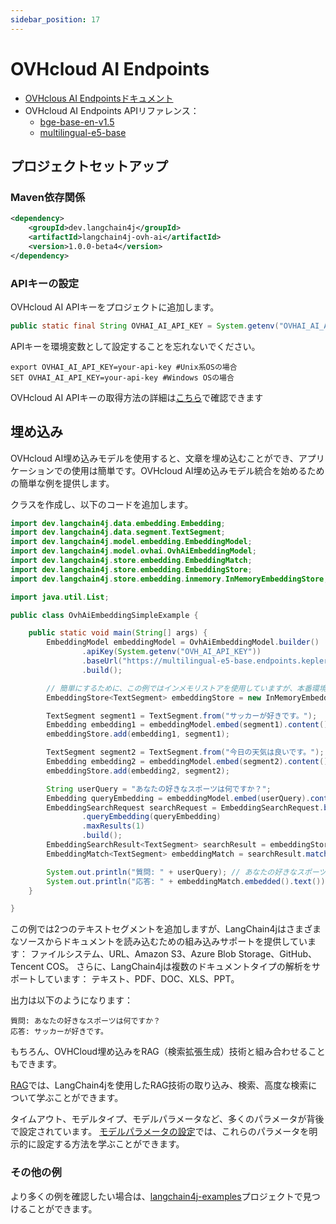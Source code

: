 ```yaml
---
sidebar_position: 17
---
```


# OVHcloud AI Endpoints

- [OVHclous AI Endpointsドキュメント](https://labs.ovhcloud.com/en/ai-endpoints/)
- OVHcloud AI Endpoints APIリファレンス：
  - [bge-base-en-v1.5](https://bge-base-en-v1-5.endpoints.kepler.ai.cloud.ovh.net/doc)
  - [multilingual-e5-base](https://multilingual-e5-base.endpoints.kepler.ai.cloud.ovh.net/doc)

## プロジェクトセットアップ

### Maven依存関係

```xml
<dependency>
    <groupId>dev.langchain4j</groupId>
    <artifactId>langchain4j-ovh-ai</artifactId>
    <version>1.0.0-beta4</version>
</dependency>
```

### APIキーの設定
OVHcloud AI APIキーをプロジェクトに追加します。

```java
public static final String OVHAI_AI_API_KEY = System.getenv("OVHAI_AI_API_KEY");
```
APIキーを環境変数として設定することを忘れないでください。
```shell
export OVHAI_AI_API_KEY=your-api-key #Unix系OSの場合
SET OVHAI_AI_API_KEY=your-api-key #Windows OSの場合
```
OVHcloud AI APIキーの取得方法の詳細は[こちら](https://endpoints.ai.cloud.ovh.net/)で確認できます

## 埋め込み
OVHcloud AI埋め込みモデルを使用すると、文章を埋め込むことができ、アプリケーションでの使用は簡単です。OVHcloud AI埋め込みモデル統合を始めるための簡単な例を提供します。

クラスを作成し、以下のコードを追加します。

```java
import dev.langchain4j.data.embedding.Embedding;
import dev.langchain4j.data.segment.TextSegment;
import dev.langchain4j.model.embedding.EmbeddingModel;
import dev.langchain4j.model.ovhai.OvhAiEmbeddingModel;
import dev.langchain4j.store.embedding.EmbeddingMatch;
import dev.langchain4j.store.embedding.EmbeddingStore;
import dev.langchain4j.store.embedding.inmemory.InMemoryEmbeddingStore;

import java.util.List;

public class OvhAiEmbeddingSimpleExample {

    public static void main(String[] args) {
        EmbeddingModel embeddingModel = OvhAiEmbeddingModel.builder()
                .apiKey(System.getenv("OVH_AI_API_KEY"))
                .baseUrl("https://multilingual-e5-base.endpoints.kepler.ai.cloud.ovh.net")
                .build();

        // 簡単にするために、この例ではインメモリストアを使用していますが、本番環境では任意の互換性のある外部ストアを選択できます。
        EmbeddingStore<TextSegment> embeddingStore = new InMemoryEmbeddingStore<>();

        TextSegment segment1 = TextSegment.from("サッカーが好きです。");
        Embedding embedding1 = embeddingModel.embed(segment1).content();
        embeddingStore.add(embedding1, segment1);

        TextSegment segment2 = TextSegment.from("今日の天気は良いです。");
        Embedding embedding2 = embeddingModel.embed(segment2).content();
        embeddingStore.add(embedding2, segment2);

        String userQuery = "あなたの好きなスポーツは何ですか？";
        Embedding queryEmbedding = embeddingModel.embed(userQuery).content();
        EmbeddingSearchRequest searchRequest = EmbeddingSearchRequest.builder()
                .queryEmbedding(queryEmbedding)
                .maxResults(1)
                .build();
        EmbeddingSearchResult<TextSegment> searchResult = embeddingStore.search(searchRequest);
        EmbeddingMatch<TextSegment> embeddingMatch = searchResult.matches().get(0);

        System.out.println("質問: " + userQuery); // あなたの好きなスポーツは何ですか？
        System.out.println("応答: " + embeddingMatch.embedded().text()); // サッカーが好きです。
    }

}
```

この例では2つのテキストセグメントを追加しますが、LangChain4jはさまざまなソースからドキュメントを読み込むための組み込みサポートを提供しています：
ファイルシステム、URL、Amazon S3、Azure Blob Storage、GitHub、Tencent COS。
さらに、LangChain4jは複数のドキュメントタイプの解析をサポートしています：
テキスト、PDF、DOC、XLS、PPT。

出力は以下のようになります：

```plaintext
質問: あなたの好きなスポーツは何ですか？
応答: サッカーが好きです。
```

もちろん、OVHCloud埋め込みをRAG（検索拡張生成）技術と組み合わせることもできます。

[RAG](/tutorials/rag)では、LangChain4jを使用したRAG技術の取り込み、検索、高度な検索について学ぶことができます。

タイムアウト、モデルタイプ、モデルパラメータなど、多くのパラメータが背後で設定されています。
[モデルパラメータの設定](/tutorials/model-parameters)では、これらのパラメータを明示的に設定する方法を学ぶことができます。

### その他の例
より多くの例を確認したい場合は、[langchain4j-examples](https://github.com/langchain4j/langchain4j-examples)プロジェクトで見つけることができます。
